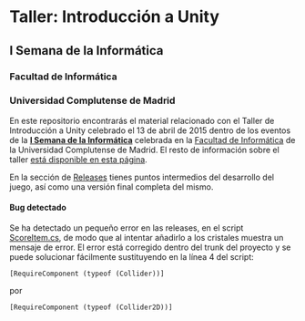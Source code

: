 # Taller: Introducción a Unity

## I Semana de la Informática

### Facultad de Informática

### Universidad Complutense de Madrid

En este repositorio encontrarás el material relacionado con el Taller de Introducción a Unity celebrado el 13 de abril de 2015 dentro de los eventos de la [__I Semana de la Informática__](https://informatica.ucm.es/i-semana-de-la-informatica) celebrada en la [Facultad de Informática](https://informatica.ucm.es/) de la Universidad Complutense de Madrid. El resto de información sobre el taller [está disponible en esta página](http://gaia.fdi.ucm.es/files/people/guille/tallerUnity2015/).

En la sección de [Releases](https://github.com/GuilleUCM/TallerUnity/releases) tienes puntos intermedios del desarrollo del juego, así como una versión final completa del mismo.

#### Bug detectado

Se ha detectado un pequeño error en las releases, en el script [ScoreItem.cs](https://github.com/GuilleUCM/TallerUnity/blob/master/Assets/Scripts/ScoreItem.cs), de modo que al intentar añadirlo a los cristales muestra un mensaje de error. El error está corregido dentro del trunk del proyecto y se puede solucionar fácilmente sustituyendo en la línea 4 del script:

```
[RequireComponent (typeof (Collider))]
```

por 

```
[RequireComponent (typeof (Collider2D))]
``` 
